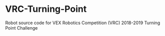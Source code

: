 # VRC-Turning-Point
Robot source code for VEX Robotics Competition (VRC) 2018-2019 Turning Point Challenge
